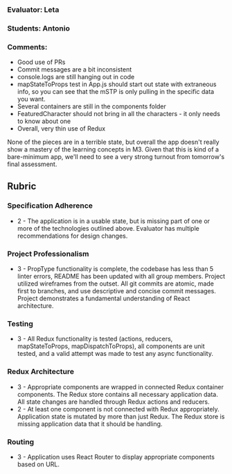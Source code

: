 ### Evaluator: Leta
### Students: Antonio
### Comments:

* Good use of PRs
* Commit messages are a bit inconsistent
* console.logs are still hanging out in code
* mapStateToProps test in App.js should start out state with extraneous info, so you can see that the mSTP is only pulling in the specific data you want.
* Several containers are still in the components folder
* FeaturedCharacter should not bring in all the characters - it only needs to know about one
* Overall, very thin use of Redux

None of the pieces are in a terrible state, but overall the app doesn't really show a mastery of the learning concepts in M3. Given that this is kind of a bare-minimum app, we'll need to see a very strong turnout from tomorrow's final assessment.

## Rubric

### Specification Adherence

* 2 - The application is in a usable state, but is missing part of one or more of the technologies outlined above. Evaluator has multiple recommendations for design changes.


### Project Professionalism

* 3 - PropType functionality is complete, the codebase has less than 5 linter errors, README has been updated with all group members. Project utilized wireframes from the outset. All git commits are atomic, made first to branches, and use descriptive and concise commit messages. Project demonstrates a fundamental understanding of React architecture.

### Testing

* 3 - All Redux functionality is tested (actions, reducers, mapStateToProps, mapDispatchToProps), all components are unit tested, and a valid attempt was made to test any async functionality.

### Redux Architecture

* 3 - Appropriate components are wrapped in connected Redux container components. The Redux store contains all necessary      application data. All state changes are handled through Redux actions and reducers.
* 2 - At least one component is not connected with Redux appropriately. Application state is mutated by more than just Redux. The Redux store is missing application data that it should be handling.

### Routing

* 3 - Application uses React Router to display appropriate components based on URL.
